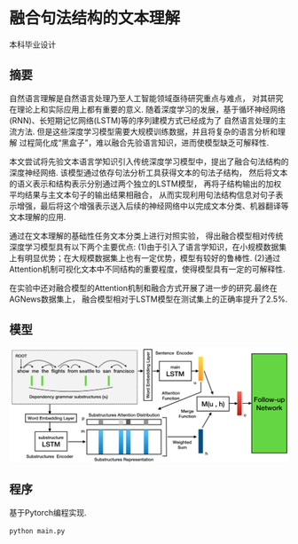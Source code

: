 # 融合句法结构的文本理解
本科毕业设计

## 摘要
自然语言理解是自然语言处理乃至人工智能领域亟待研究重点与难点，
对其研究在理论上和实际应用上都有重要的意义.
随着深度学习的发展，基于循环神经网络(RNN)、长短期记忆网络(LSTM)等的序列建模方式已经成为了
自然语言处理的主流方法.
但是这些深度学习模型需要大规模训练数据，并且将复杂的语言分析和理解
过程简化成“黑盒子”，难以融合先验语言知识，进而使模型缺乏可解释性.

本文尝试将先验文本语言学知识引入传统深度学习模型中，提出了融合句法结构的深度神经网络.
该模型通过依存句法分析工具获得文本的句法子结构，
然后将文本的语义表示和结构表示分别通过两个独立的LSTM模型，
再将子结构输出的加权平均结果与主文本句子的输出结果相融合，
从而实现利用句法结构信息对句子表示增强，最后将这个增强表示送入后续的神经网络中以完成文本分类、机器翻译等文本理解的应用.

通过在文本理解的基础性任务文本分类上进行对照实验，
得出融合模型相对传统深度学习模型具有以下两个主要优点:
(1)由于引入了语言学知识，在小规模数据集上有明显优势；在大规模数据集上也有一定优势，模型有较好的鲁棒性.
(2)通过Attention机制可视化文本中不同结构的重要程度，使得模型具有一定的可解释性.

在实验中还对融合模型的Attention机制和融合方式开展了进一步的研究.最终在AGNews数据集上，
融合模型相对于LSTM模型在测试集上的正确率提升了2.5%.

## 模型
![](./doc/images/model.png)

## 程序
基于Pytorch编程实现.

`python main.py`